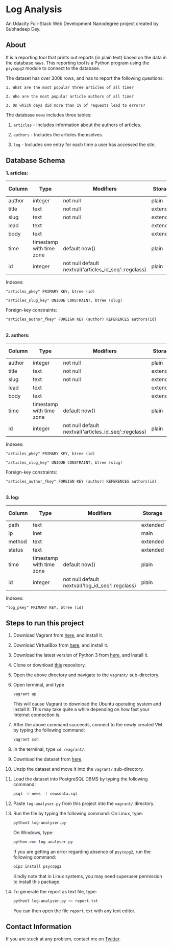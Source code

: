 # Log Analysis

An Udacity Full-Stack Web Development Nanodegree project created by Subhadeep Dey.

## About

It is a reporting tool that prints out reports (in plain text) based on the data in the database `news`. This reporting tool is a Python program using the `psycopg2` module to connect to the database.

The dataset has over 300k rows, and has to report the following questions:
```
1. What are the most popular three articles of all time?

2. Who are the most popular article authors of all time?

3. On which days did more than 1% of requests lead to errors?
```

The database `news` includes three tables:

1. `articles` - Includes information about the authors of articles.

2. `authors` - Includes the articles themselves.

3. `log` - Includes one entry for each time a user has accessed the site.

## Database Schema

**1. articles:**

| Column |           Type           |                       Modifiers                       | Storage  | Stats target | Description|
|--------|--------------------------|-------------------------------------------------------|----------|--------------|------------|
| author | integer                  | not null                                              | plain    |              |            |
| title  | text                     | not null                                              | extended |              |            |
| slug   | text                     | not null                                              | extended |              |            |
| lead   | text                     |                                                       | extended |              |            |
| body   | text                     |                                                       | extended |              |            |
| time   | timestamp with time zone | default now()                                         | plain    |              |            |
| id     | integer                  | not null default nextval('articles_id_seq'::regclass) | plain    |              |            |

Indexes:

   `"articles_pkey" PRIMARY KEY, btree (id)`

   `"articles_slug_key" UNIQUE CONSTRAINT, btree (slug)`

Foreign-key constraints:

   `"articles_author_fkey" FOREIGN KEY (author) REFERENCES authors(id)`
\
\
\
**2. authors:**

| Column |           Type           |                       Modifiers                       | Storage  | Stats target | Description|
|--------|--------------------------|-------------------------------------------------------|----------|--------------|-------------|
| author | integer                  | not null                                              | plain    |              |             |
| title  | text                     | not null                                              | extended |              |             |
| slug   | text                     | not null                                              | extended |              |             |
| lead   | text                     |                                                       | extended |              |             |
| body   | text                     |                                                       | extended |              |             |
| time   | timestamp with time zone | default now()                                         | plain    |              |             |
| id     | integer                  | not null default nextval('articles_id_seq'::regclass) | plain    |              |             |

Indexes:

   `"articles_pkey" PRIMARY KEY, btree (id)`

   `"articles_slug_key" UNIQUE CONSTRAINT, btree (slug)`

Foreign-key constraints:

   `"articles_author_fkey" FOREIGN KEY (author) REFERENCES authors(id)`
\
\
\
**3. log:**

|  Column |           Type           |                    Modifiers                     | Storage  | Stats target | Description|
|-------|-------------------------|--------------------------------------------------|----------|--------------|---------------|
| path   | text                     |                                                  | extended |              |             |
| ip     | inet                     |                                                  | main     |              |             |
| method | text                     |                                                  | extended |              |             |
| status | text                     |                                                  | extended |              |             |
| time   | timestamp with time zone | default now()                                    | plain    |              |             |
| id     | integer                  | not null default nextval('log_id_seq'::regclass) | plain    |              |             |

Indexes:

   `"log_pkey" PRIMARY KEY, btree (id)`

## Steps to run this project

1. Download Vagrant from [here](https://www.vagrantup.com/downloads.html), and install it.

2. Download VirtualBox from [here](https://www.virtualbox.org/wiki/Downloads), and install it.

3. Download the latest version of Python 3 from [here](https://www.python.org/downloads/), and install it.

4. Clone or download [this](https://github.com/udacity/fullstack-nanodegree-vm) repository.

5. Open the above directory and navigate to the `vagrant/` sub-directory.

6. Open terminal, and type

   ```bash
   vagrant up
   ```
   This will cause Vagrant to download the Ubuntu operating system and install it. This may take quite a while depending on how fast your Internet connection is.

7. After the above command succeeds, connect to the newly created VM by typing the following command:

   ```bash
   vagrant ssh
   ```
8. In the terminal, type `cd /vagrant/`.

9. Download the dataset from [here](https://d17h27t6h515a5.cloudfront.net/topher/2016/August/57b5f748_newsdata/newsdata.zip).

10. Unzip the dataset and move it into the `vagrant/` sub-directory.

11. Load the dataset into PostgreSQL DBMS by typing the following command:

      ```bash
      psql -d news -f newsdata.sql
      ```
      
12. Paste `log-analyser.py` from this project into the `vagrant/` directory.

13. Run the file by typing the following command:
      On Linux, type:

      ```bash
      python3 log-analyser.py
      ```

      On Windows, type:

      ```powershell
      python.exe log-analyser.py
      ```
     
     If you are getting an error regarding absence of `psycopg2`, run the following command:
     
     ```bash
     pip3 install psycopg2
     ```
     Kindly note that in Linux systems, you may need superuser permission to install this package.
     
14. To generate the report as text file, type:
      ```bash
      python3 log-analyser.py >> report.txt
      ```
    You can then open the file `report.txt` with any text editor.
 
## Contact Information

If you are stuck at any problem, contact me on [Twitter](https://twitter.com/SDey_96).
